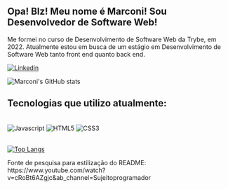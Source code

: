 ## Opa! Blz! Meu nome é Marconi! Sou Desenvolvedor de Software Web!

<p>Me formei no curso de Desenvolvimento de Software Web da Trybe, em 2022. Atualmente estou em busca de um estágio em Desenvolvimento de Software Web tanto front end quanto back end.</p>

[![Linkedin](https://img.shields.io/badge/LinkedIn-0077B5?style=for-the-badge&logo=linkedin&logoColor=white)](https://www.linkedin.com/in/marconimoreira/)

![Marconi's GitHub stats](https://github-readme-stats.vercel.app/api?username=Marc-Web)

## Tecnologias que utilizo atualmente:

<div style="display: inline_block"><br/>
  <img align="center" alt="Javascript" src="https://img.shields.io/badge/JavaScript-F7DF1E?style=for-the-badge&logo=javascript&logoColor=black">
  <img align="center" alt="HTML5" src="https://img.shields.io/badge/HTML5-E34F26?style=for-the-badge&logo=html5&logoColor=white">
  <img align="center" alt="CSS3" src="https://img.shields.io/badge/CSS3-1572B6?style=for-the-badge&logo=css3&logoColor=white">
</div><br/>

[![Top Langs](https://github-readme-stats.vercel.app/api/top-langs/?username=anuraghazra&layout=compact)](https://github.com/anuraghazra/github-readme-stats)

<p>Fonte de pesquisa para estilização do README: https://www.youtube.com/watch?v=cRoBt6AZgjc&ab_channel=Sujeitoprogramador</p>
